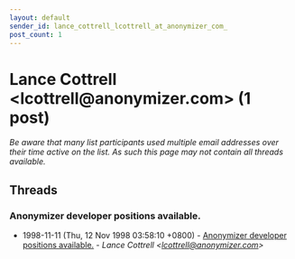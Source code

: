 ```yaml
---
layout: default
sender_id: lance_cottrell_lcottrell_at_anonymizer_com_
post_count: 1
---
```


# Lance Cottrell <lcottrell<span>@</span>anonymizer.com> (1 post)

_Be aware that many list participants used multiple email addresses over their time active on the list. As such this page may not contain all threads available._

## Threads

### Anonymizer developer positions available.
+ 1998-11-11 (Thu, 12 Nov 1998 03:58:10 +0800) - [Anonymizer developer positions available.](/archive/1998/11/f1ac36c78658d2be9286c4efdaf70de7f8887791fdea9565019102d314530dde) - _Lance Cottrell \<lcottrell@anonymizer.com\>_


